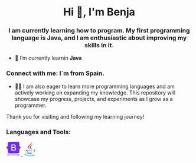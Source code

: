 <h1 align="center">Hi 👋, I'm Benja</h1>
<h3 align="center">I am currently learning how to program. My first programming language is Java, and I am enthusiastic about improving my skills in it.</h3>

- 🌱 I’m currently learnin **Java**

<h3 align="left">Connect with me: I`m from Spain.</h3>

- 👨‍💻 I am also eager to learn more programming languages and am actively working on expanding my knowledge. This repository will showcase my progress, projects, and experiments as I grow as a programmer.

Thank you for visiting and following my learning journey!
<p align="left">
</p>

<h3 align="left">Languages and Tools:</h3>
<p align="left"> <a href="https://getbootstrap.com" target="_blank" rel="noreferrer"> <img src="https://raw.githubusercontent.com/devicons/devicon/master/icons/bootstrap/bootstrap-plain-wordmark.svg" alt="bootstrap" width="40" height="40"/> </a> <a href="https://www.java.com" target="_blank" rel="noreferrer"> <img src="https://raw.githubusercontent.com/devicons/devicon/master/icons/java/java-original.svg" alt="java" width="40" height="40"/> </a> </p>
